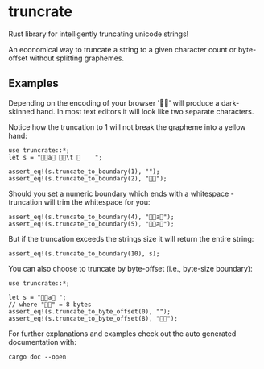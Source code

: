 # truncrate
Rust library for intelligently truncating unicode strings!

An economical way to truncate a string to a given character count or byte-offset without 
splitting graphemes. 

Examples
---------------
Depending on the encoding of your browser '🤚🏾' will produce a dark-skinned hand. In most text editors it will look like two separate characters. 

Notice how the truncation to 1 will not break the grapheme into a yellow hand:

```
use truncrate::*;
let s = "🤚🏾a🤚 🤚🏾\t 🤚    ";

assert_eq!(s.truncate_to_boundary(1), "");
assert_eq!(s.truncate_to_boundary(2), "🤚🏾");

```


Should you set a numeric boundary which ends with a whitespace - truncation will trim the whitespace for you:

```
assert_eq!(s.truncate_to_boundary(4), "🤚🏾a🤚");
assert_eq!(s.truncate_to_boundary(5), "🤚🏾a🤚");
```

But if the truncation exceeds the strings size it will return the entire string:

```
assert_eq!(s.truncate_to_boundary(10), s);
```

You can also choose to truncate by byte-offset (i.e., byte-size boundary):

```
use truncrate::*;

let s = "🤚🏾a🤚 ";
// where "🤚🏾" = 8 bytes
assert_eq!(s.truncate_to_byte_offset(0), "");
assert_eq!(s.truncate_to_byte_offset(8), "🤚🏾");
```

For further explanations and examples check out the auto generated documentation with:
```
cargo doc --open
```